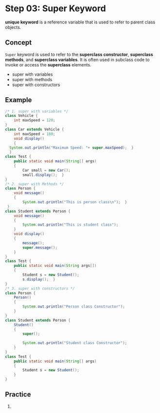 # Step 03: Super Keyword
**unique keyword** is a reference variable that is used to refer to parent class objects.

## Concept
`Super` keyword is used to refer to the **superclass constructor**, **superclass methods**, and **superclass variables**.
It is often used in subclass code to invoke or access the **superclass** elements.
- super with variables
- super with methods
- super with constructors
  
## Example
```java
/* 1. super with variables */
class Vehicle {
	int maxSpeed = 120;
}
class Car extends Vehicle {
	int maxSpeed = 180;
	void display()
	{
  System.out.println("Maximum Speed: "+ super.maxSpeed);  }
  }
class Test {
    public static void main(String[] args)
    {
        Car small = new Car();
        small.display();  }
}
/* 2. super with Methods */
class Person {
    void message()
    {
        System.out.println("This is person class\n");  }
 }
class Student extends Person {
    void message()
    {
        System.out.println("This is student class");
    }
    void display()
    {
        message();
        super.message();
    }
}
class Test {
    public static void main(String args[])
    {
        Student s = new Student();
        s.display();  }
}
/* 3. super with constructors */
class Person {
    Person()
    {
        System.out.println("Person class Constructor");
    }
}
class Student extends Person {
    Student()
    {
        super();
 
        System.out.println("Student class Constructor");
    }
}
class Test {
    public static void main(String[] args)
    {
        Student s = new Student();
    }
}
```
## Practice
1. 
